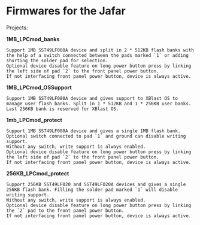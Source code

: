 # Firmwares for the Jafar


Projects:

**1MB_LPCmod_banks**
    
    Support 1MB SST49LF080A device and split in 2 * 512KB flash banks with the help of a switch connected between the pads marked `1` or adding shorting the solder pad for selection.
    Optional device disable feature on long power button press by linking the left side of pad `2` to the front panel power button.
    If not interfacing front panel power button, device is always active.
    
**1MB_LPCmod_OSSupport**
    
    Support 1MB SST49LF080A device and gives support to XBlast OS to manage user flash banks. Split in 1 * 512KB and 1 * 256KB user banks. 
    Last 256KB bank is reserved for XBlast OS.
    
**1mb_LPCmod_protect**
    
    Support 1MB SST49LF080A device and gives a single 1MB flash bank. Optional switch connected to pad `1` and ground can disable writing support.
    Without any switch, write support is always enabled.
    Optional device disable feature on long power button press by linking the left side of pad `2` to the front panel power button.
    If not interfacing front panel power button, device is always active.

**256KB_LPCmod_protect**
    
    Support 256KB SST49LF020 and SST49LF020A devices and gives a single 256KB flash bank. Filling the solder pad marked `1` will disable writing support.
    Without any switch, write support is always enabled.
    Optional device disable feature on long power button press by linking the `2` pad to the front panel power button.
    If not interfacing front panel power button, device is always active.




